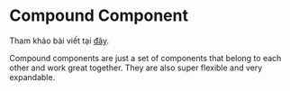 # Compound Component

Tham khảo bài viết tại [đây](https://dev.to/bqardi/compound-components-react-1ag8).

Compound components are just a set of components that belong to each other and work great together.
They are also super flexible and very expandable.
